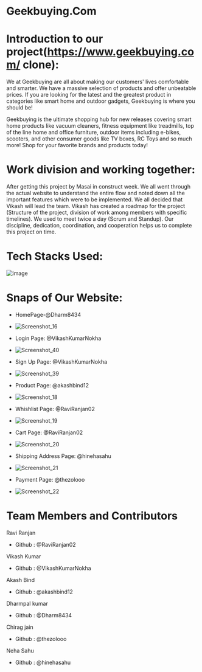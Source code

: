 # Geekbuying.Com
# Introduction to our project(https://www.geekbuying.com/ clone):

We at Geekbuying are all about making our customers' lives comfortable and smarter.
We have a massive selection of products and offer unbeatable prices. 
If you are looking for the latest and the greatest product in categories like smart home and outdoor gadgets, Geekbuying is where you should be!

Geekbuying is the ultimate shopping hub for new releases covering smart home products like vacuum cleaners, 
fitness equipment like treadmills, top of the line home and office furniture, outdoor items including e-bikes, 
scooters, and other consumer goods like TV boxes, RC Toys and so much more! Shop for your favorite brands and products today!


# Work division and working together:

After getting this project by Masai in construct week. 
We all went through the actual website to understand the entire flow and noted down all the important features which were to be implemented. 
We all decided that Vikash will lead the team. Vikash has created a roadmap for the project (Structure of the project, 
division of work among members with specific timelines). We used to meet twice a day (Scrum and Standup). 
Our discipline, dedication, coordination, and cooperation helps us to complete this project on time.

# Tech Stacks Used:
![image](https://user-images.githubusercontent.com/53153822/130080498-1434ceba-27f4-4587-96ce-b9d9a4a0d095.png)


# Snaps of Our Website:

* HomePage-@Dharm8434
 
* ![Screenshot_16](https://user-images.githubusercontent.com/91020498/165443632-f67a6009-77b2-47d9-b448-942561773ec7.png)

* Login Page: @VikashKumarNokha
* ![Screenshot_40](https://user-images.githubusercontent.com/91020498/165685955-c8b53ea2-4284-470d-92f4-62146d71f7e7.png)

* Sign Up Page: @VikashKumarNokha
* ![Screenshot_39](https://user-images.githubusercontent.com/91020498/165685886-90ba9b8c-52a9-401a-9176-abd3e2217092.png)


* Product Page: @akashbind12
* ![Screenshot_18](https://user-images.githubusercontent.com/91020498/165443681-1c9080fb-107d-4135-b806-bcf2c4ccdd83.png)


* Whishlist Page: @RaviRanjan02
* ![Screenshot_19](https://user-images.githubusercontent.com/91020498/165443745-a8e563d5-0cf7-4b46-8720-95e9b0f0c2c8.png)


* Cart Page: @RaviRanjan02
* ![Screenshot_20](https://user-images.githubusercontent.com/91020498/165443815-fab2470d-8f43-4a48-874d-9bacac007df5.png)


* Shipping Address Page: @hinehasahu
* ![Screenshot_21](https://user-images.githubusercontent.com/91020498/165443870-64961110-07aa-49b5-888a-ffde06dc26d4.png)


* Payment Page: @thezolooo
* ![Screenshot_22](https://user-images.githubusercontent.com/91020498/165443920-54acf8ca-52a6-46c2-b5a2-120bfb127455.png)



# Team Members and Contributors
Ravi Ranjan
* Github : @RaviRanjan02

Vikash Kumar
* Github : @VikashKumarNokha

Akash Bind
* Github : @akashbind12

Dharmpal kumar 
* Github : @Dharm8434

Chirag jain
* Github : @thezolooo

Neha Sahu
* Github : @hinehasahu






